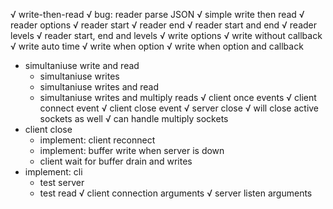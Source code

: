 
√ write-then-read
  √ bug: reader parse JSON
  √ simple write then read
√ reader options
  √ reader start
  √ reader end
  √ reader start and end
  √ reader levels
  √ reader start, end and levels
√ write options
  √ write without callback
  √ write auto time
  √ write when option
  √ write when option and callback
* simultaniuse write and read
  * simultaniuse writes
  * simultaniuse writes and read
  * simultaniuse writes and multiply reads
√ client once events
  √ client connect event
  √ client close event
√ server close
  √ will close active sockets as well
  √ can handle multiply sockets
* client close
  * implement: client reconnect
  * implement: buffer write when server is down
  * client wait for buffer drain and writes
* implement: cli
  * test server
  * test read
√ client connection arguments
√ server listen arguments

